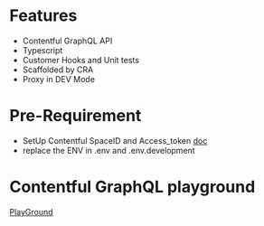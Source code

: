

# Features

- Contentful GraphQL API
- Typescript
- Customer Hooks and Unit tests
- Scaffolded by CRA
- Proxy in DEV Mode


# Pre-Requirement

- SetUp Contentful SpaceID and Access_token [doc](https://www.contentful.com/developers/docs/javascript/tutorials/getting-started-with-react-and-contentful/)
- replace the ENV in .env and .env.development



# Contentful GraphQL playground

[PlayGround](https://graphql.contentful.com/content/v1/spaces/aruge8pbp38v/explore?access_token=tWXR2BsswcwN6OGfcLWZFeyXT5EYcFDfcYnw-BxeU0g)


